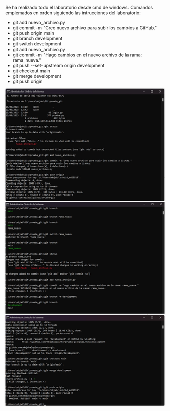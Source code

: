 Se ha realizado todo el laboratorio desde cmd de windows. Comandos emplemados en orden siguiendo las intrucciones del laboratorio:<br>
- git add nuevo_archivo.py <br>
- git commit -m "Creo nuevo archivo para subir los cambios a GitHub."<br>
- git push origin main<br>
- git branch development<br>
- git switch development<br>
- git add nuevo_archivo.py<br>
- git commit -m "Hago cambios en el nuevo archivo de la rama: rama_nueva."<br>
- git push --set-upstream origin development<br>
- git checkout main<br>
- git merge development<br>
- git push origin<br>

![Captura00](https://github.com/mbjabalquinto/prueba-git/blob/main/git00.jpg)
<br>
![Captura01](https://github.com/mbjabalquinto/prueba-git/blob/main/git01.jpg)
<br>
![Captura02](https://github.com/mbjabalquinto/prueba-git/blob/main/git02.jpg)
